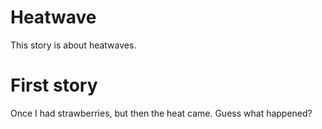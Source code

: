 # Heatwave

This story is about heatwaves.


# First story

Once I had strawberries, but then the heat came. Guess what happened?
